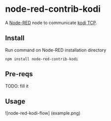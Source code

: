 node-red-contrib-kodi
========================

A <a href="http://nodered.org" target="_new">Node-RED</a> node to communicate [kodi TCP](https://en.wikipedia.org/wiki/kodi#Protocol_versions).

Install
-------

Run command on Node-RED installation directory

	npm install node-red-contrib-kodi

Pre-reqs
--------

TODO: fill it

Usage
-----

![node-red-kodi-flow] (example.png)